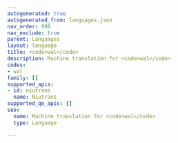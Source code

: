 ```yaml
---
autogenerated: true
autogenerated_from: languages.json
nav_order: 999
nav_exclude: true
parent: Languages
layout: language
title: <code>wal</code>
description: Machine translation for <code>wal</code>
codes:
- wal
family: []
supported_apis:
- id: niutrans
  name: Niutrans
supported_qe_apis: []
seo:
  name: Machine translation for <code>wal</code>
  type: Language

---
```


